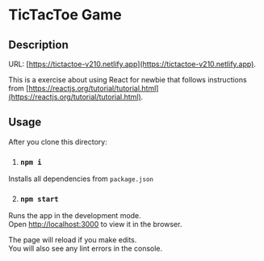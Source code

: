 # TicTacToe Game

## Description

URL: [https://tictactoe-v210.netlify.app](https://tictactoe-v210.netlify.app).

This is a exercise about using React for newbie that follows instructions from [https://reactjs.org/tutorial/tutorial.html](https://reactjs.org/tutorial/tutorial.html).

## Usage

After you clone this directory:

1. ### `npm i`

Installs all dependencies from `package.json`

2. ### `npm start`

Runs the app in the development mode.<br />
Open [http://localhost:3000](http://localhost:3000) to view it in the browser.

The page will reload if you make edits.<br />
You will also see any lint errors in the console.
